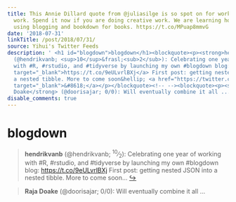 ```yaml
---
title: This Annie Dillard quote from @juliasilge is so spot on for working on creative
  work. Spend it now if you are doing creative work. We are learning how from Julia
  using blogging and bookdown for books. https://t.co/MPuap8mmvG
date: '2018-07-31'
linkTitle: /post/2018/07/31/
source: Yihui's Twitter Feeds
description: ' <h1 id="blogdown">blogdown</h1><blockquote><p><strong>hendrikvanb</strong>
  (@hendrikvanb; <sup>10</sup>&frasl;<sub>2</sub>): Celebrating one year of working
  with #R, #rstudio, and #tidyverse by launching my own #blogdown blog: <a href="https://t.co/9eULvrlBXj"
  target="_blank">https://t.co/9eULvrlBXj</a> First post: getting nested JSON into
  a nested tibble. More to come soon&hellip; <a href="https://twitter.com/xieyihui/status/1023814025392607232"
  target="_blank">&#8618;</a></p></blockquote><!-- --><blockquote><p><strong>Raja
  Doake</strong> (@doorisajar; 0/0): Will eventually combine it all ...'
disable_comments: true
---
```

 <h1 id="blogdown">blogdown</h1><blockquote><p><strong>hendrikvanb</strong> (@hendrikvanb; <sup>10</sup>&frasl;<sub>2</sub>): Celebrating one year of working with #R, #rstudio, and #tidyverse by launching my own #blogdown blog: <a href="https://t.co/9eULvrlBXj" target="_blank">https://t.co/9eULvrlBXj</a> First post: getting nested JSON into a nested tibble. More to come soon&hellip; <a href="https://twitter.com/xieyihui/status/1023814025392607232" target="_blank">&#8618;</a></p></blockquote><!-- --><blockquote><p><strong>Raja Doake</strong> (@doorisajar; 0/0): Will eventually combine it all ...